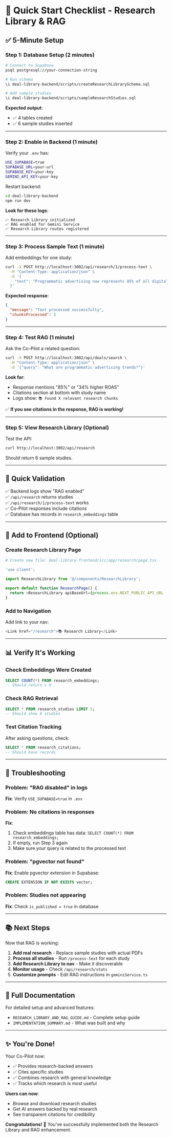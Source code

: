 # 🚀 Quick Start Checklist - Research Library & RAG

## ✅ 5-Minute Setup

### Step 1: Database Setup (2 minutes)
```bash
# Connect to Supabase
psql postgresql://your-connection-string

# Run schema
\i deal-library-backend/scripts/createResearchLibrarySchema.sql

# Add sample studies
\i deal-library-backend/scripts/sampleResearchStudies.sql
```

**Expected output**: 
- ✅ 4 tables created
- ✅ 6 sample studies inserted

---

### Step 2: Enable in Backend (1 minute)

Verify your `.env` has:
```bash
USE_SUPABASE=true
SUPABASE_URL=your-url
SUPABASE_KEY=your-key
GEMINI_API_KEY=your-key
```

Restart backend:
```bash
cd deal-library-backend
npm run dev
```

**Look for these logs**:
```
✅ Research Library initialized
✅ RAG enabled for Gemini Service
✅ Research Library routes registered
```

---

### Step 3: Process Sample Text (1 minute)

Add embeddings for one study:
```bash
curl -X POST http://localhost:3002/api/research/1/process-text \
  -H "Content-Type: application/json" \
  -d '{
    "text": "Programmatic advertising now represents 85% of all digital ad spend. CTV programmatic spending grew 35% year-over-year. Advertisers using first-party data saw 34% higher ROAS."
  }'
```

**Expected response**:
```json
{
  "message": "Text processed successfully",
  "chunksProcessed": 3
}
```

---

### Step 4: Test RAG (1 minute)

Ask the Co-Pilot a related question:
```bash
curl -X POST http://localhost:3002/api/deals/search \
  -H "Content-Type: application/json" \
  -d '{"query": "What are programmatic advertising trends?"}'
```

**Look for**:
- Response mentions "85%" or "34% higher ROAS"
- Citations section at bottom with study name
- Logs show: `📚 Found X relevant research chunks`

✅ **If you see citations in the response, RAG is working!**

---

### Step 5: View Research Library (Optional)

Test the API:
```bash
curl http://localhost:3002/api/research
```

Should return 6 sample studies.

---

## 🎯 Quick Validation

✅ Backend logs show "RAG enabled"  
✅ `/api/research` returns studies  
✅ `/api/research/1/process-text` works  
✅ Co-Pilot responses include citations  
✅ Database has records in `research_embeddings` table  

---

## 🎨 Add to Frontend (Optional)

### Create Research Library Page
```bash
# Create new file: deal-library-frontend/src/app/research/page.tsx
```

```typescript
'use client';

import ResearchLibrary from '@/components/ResearchLibrary';

export default function ResearchPage() {
  return <ResearchLibrary apiBaseUrl={process.env.NEXT_PUBLIC_API_URL || 'http://localhost:3002'} />;
}
```

### Add to Navigation
Add link to your nav:
```typescript
<Link href="/research">📚 Research Library</Link>
```

---

## 📊 Verify It's Working

### Check Embeddings Were Created
```sql
SELECT COUNT(*) FROM research_embeddings;
-- Should return > 0
```

### Check RAG Retrieval
```sql
SELECT * FROM research_studies LIMIT 5;
-- Should show 6 studies
```

### Test Citation Tracking
After asking questions, check:
```sql
SELECT * FROM research_citations;
-- Should have records
```

---

## 🐛 Troubleshooting

### Problem: "RAG disabled" in logs
**Fix**: Verify `USE_SUPABASE=true` in `.env`

### Problem: No citations in responses
**Fix**: 
1. Check embeddings table has data: `SELECT COUNT(*) FROM research_embeddings;`
2. If empty, run Step 3 again
3. Make sure your query is related to the processed text

### Problem: "pgvector not found"
**Fix**: Enable pgvector extension in Supabase:
```sql
CREATE EXTENSION IF NOT EXISTS vector;
```

### Problem: Studies not appearing
**Fix**: Check `is_published = true` in database

---

## 📚 Next Steps

Now that RAG is working:

1. **Add real research** - Replace sample studies with actual PDFs
2. **Process all studies** - Run `/process-text` for each study  
3. **Add Research Library to nav** - Make it discoverable
4. **Monitor usage** - Check `/api/research/stats`
5. **Customize prompts** - Edit RAG instructions in `geminiService.ts`

---

## 📖 Full Documentation

For detailed setup and advanced features:
- `RESEARCH_LIBRARY_AND_RAG_GUIDE.md` - Complete setup guide
- `IMPLEMENTATION_SUMMARY.md` - What was built and why

---

## ✨ You're Done!

Your Co-Pilot now:
- ✅ Provides research-backed answers
- ✅ Cites specific studies
- ✅ Combines research with general knowledge
- ✅ Tracks which research is most useful

**Users can now**:
- Browse and download research studies
- Get AI answers backed by real research
- See transparent citations for credibility

**Congratulations!** 🎉 You've successfully implemented both the Research Library and RAG enhancement.

